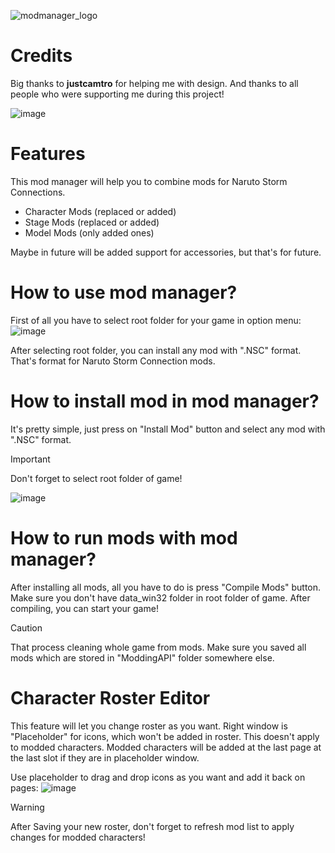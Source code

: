 ![modmanager_logo](https://github.com/TheLeonX/NSC-ModManager/assets/92672927/4530b8cf-f540-4e52-a68e-082a46b01652)
# Credits
Big thanks to **justcamtro** for helping me with design.
And thanks to all people who were supporting me during this project!


![image](https://github.com/TheLeonX/NSC-ModManager/assets/92672927/84ce33d9-af2f-40b2-8190-e5206bc0584d)

# Features
This mod manager will help you to combine mods for Naruto Storm Connections.
- Character Mods (replaced or added)
- Stage Mods (replaced or added)
- Model Mods (only added ones)

Maybe in future will be added support for accessories, but that's for future.

# How to use mod manager?
First of all you have to select root folder for your game in option menu:
![image](https://github.com/TheLeonX/NSC-ModManager/assets/92672927/d2047599-25f7-4373-8e33-e87d9301da35)

After selecting root folder, you can install any mod with ".NSC" format. That's format for Naruto Storm Connection mods.

# How to install mod in mod manager?
It's pretty simple, just press on "Install Mod" button and select any mod with ".NSC" format.
> [!IMPORTANT]
> Don't forget to select root folder of game!

![image](https://github.com/TheLeonX/NSC-ModManager/assets/92672927/d59ad372-d949-4754-9a39-9fee8ffbbf71)

# How to run mods with mod manager?
After installing all mods, all you have to do is press "Compile Mods" button. Make sure you don't have data_win32 folder in root folder of game.
After compiling, you can start your game!
> [!CAUTION]
> That process cleaning whole game from mods. Make sure you saved all mods which are stored in "ModdingAPI" folder somewhere else.

# Character Roster Editor
This feature will let you change roster as you want. Right window is "Placeholder" for icons, which won't be added in roster. 
This doesn't apply to modded characters. Modded characters will be added at the last page at the last slot if they are in placeholder window.

Use placeholder to drag and drop icons as you want and add it back on pages:
![image](https://github.com/TheLeonX/NSC-ModManager/assets/92672927/a2de356c-de0e-4369-9072-1a422f6b1663)
> [!WARNING]
> After Saving your new roster, don't forget to refresh mod list to apply changes for modded characters!


